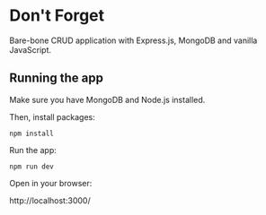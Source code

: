# Don't Forget

Bare-bone CRUD application with Express.js, MongoDB and vanilla JavaScript.

## Running the app

Make sure you have MongoDB and Node.js installed.

Then, install packages:

`npm install`

Run the app:

`npm run dev`

Open in your browser:

http://localhost:3000/
